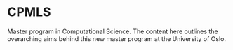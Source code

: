 # CPMLS
Master program in Computational Science. The content here outlines the overarching aims 
behind this new master program at the University of Oslo.
